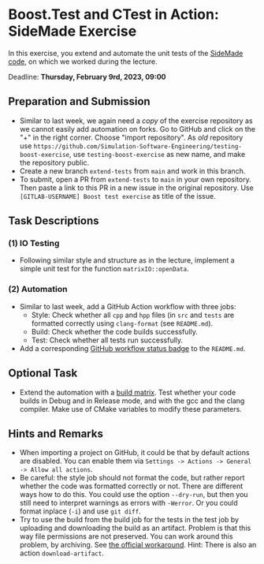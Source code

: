 # Boost.Test and CTest in Action: SideMade Exercise

In this exercise, you extend and automate the unit tests of the [SideMade code](https://github.com/Simulation-Software-Engineering/testing-boost-exercise), on which we worked during the lecture.

Deadline: **Thursday, February 9rd, 2023, 09:00**

## Preparation and Submission

- Similar to last week, we again need a *copy* of the exercise repository as we cannot easily add automation on forks. Go to GitHub and click on the "+" in the right corner. Choose "import repository". As *old* repository use `https://github.com/Simulation-Software-Engineering/testing-boost-exercise`, use `testing-boost-exercise` as new name, and make the repository public.
- Create a new branch `extend-tests` from `main` and work in this branch.
- To submit, open a PR from `extend-tests` to `main` in your own repository. Then paste a link to this PR in a new issue in the original repository. Use `[GITLAB-USERNAME] Boost test exercise` as title of the issue.

## Task Descriptions

### (1) IO Testing

- Following similar style and structure as in the lecture, implement a simple unit test for the function `matrixIO::openData`.

### (2) Automation

- Similar to last week, add a GitHub Action workflow with three jobs:
    - Style: Check whether all `cpp` and `hpp` files (in `src` and `tests` are formatted correctly using `clang-format` (see `README.md`).
    - Build: Check whether the code builds successfully.
    - Test: Check whether all tests run successfully.
- Add a corresponding [GitHub workflow status badge](https://docs.github.com/en/actions/monitoring-and-troubleshooting-workflows/adding-a-workflow-status-badge) to the `README.md`.

## Optional Task

- Extend the automation with a [build matrix](https://docs.github.com/en/actions/using-jobs/using-a-build-matrix-for-your-jobs). Test whether your code builds in Debug and in Release mode, and with the gcc and the clang compiler. Make use of CMake variables to modify these parameters.

## Hints and Remarks

- When importing a project on GitHub, it could be that by default actions are disabled. You can enable them via `Settings -> Actions -> General -> Allow all actions`.
- Be careful: the style job should not format the code, but rather report whether the code was formatted correctly or not. There are different ways how to do this. You could use the option `--dry-run`, but then you still need to interpret warnings as errors with `-Werror`. Or you could format inplace (`-i`) and use `git diff`.
- Try to use the build from the build job for the tests in the test job by uploading and downloading the build as an artifact. Problem is that this way file permissions are not preserved. You can work around this problem, by archiving. See [the official workaround](https://github.com/actions/upload-artifact#maintaining-file-permissions-and-case-sensitive-files). Hint: There is also an action `download-artifact`.
